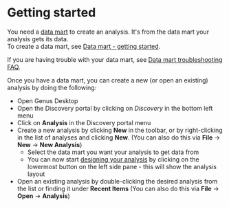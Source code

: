 # Getting started

You need a [data mart](../data-marts/index.md) to create an analysis. It's from the data mart your analysis gets its data.  
To create a data mart, see [Data mart - getting started](../data-marts/getting-started.md).  

If you are having trouble with your data mart, see [Data mart troubleshooting FAQ](../data-marts/data-mart-problemsolving-faq.md).

Once you have a data mart, you can create a new (or open an existing) analysis by doing the following:
* Open Genus Desktop
* Open the Discovery portal by clicking on *Discovery* in the bottom left menu
* Click on **Analysis** in the Discovery portal menu
* Create a new analysis by clicking **New** in the toolbar, or by right-clicking in the list of analyses and clicking **New**. (You can also do this via **File** -> **New** -> **New Analysis**)
	* Select the data mart you want your analysis to get data from
	* You can now start [designing your analysis](./designer/index.md) by clicking on the lowermost button on the left side pane - this will show the analysis layout
* Open an existing analysis by double-clicking the desired analysis from the list or finding it under **Recent Items** (You can also do this via **File** -> **Open** -> **Analysis**)

